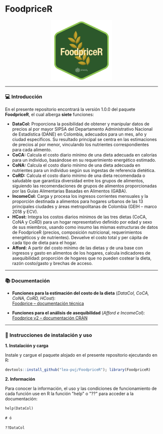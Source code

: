 # FoodpriceR

<p align="center">
<a name="top" href="#"> <img src="https://github.com/lea-puj/FoodpriceR/blob/main/logo_FoodPriceR.png" alt="mf-dots" height="40%" width="40%"/> </a>
</p>

---

### :computer: **Introducción**

En el presente repositorio encontrará la versión 1.0.0 del paquete **FoodpriceR**, el cual alberga **siete** funciones:

- **DataCol:** Proporciona la posibilidad de obtener y manipular datos de precios al por mayor SIPSA del Departamento Administrativo Nacional de Estadística (DANE) en Colombia, adecuados para un mes, año y ciudad específicos. Su resultado principal se centra en las estimaciones de precios al por menor, vinculando los nutrientes correspondientes para cada alimento.
- **CoCA:** Calcula el costo diario mínimo de una dieta adecuada en calorías para un individuo, basándose en su requerimiento energético estimado.
- **CoNA:** Calcula el costo diario mínimo de una dieta adecuada en nutrientes para un individuo según sus ingestas de referencia dietética.
- **CoRD:** Calcula el costo diario mínimo de una dieta recomendada o saludable que garantiza diversidad entre los grupos de alimentos, siguiendo las recomendaciones de grupos de alimentos proporcionadas por las Guías Alimentarias Basadas en Alimentos (GABA).
- **IncomeCol:** Carga y procesa los ingresos corrientes mensuales y la proporción destinada a alimentos para hogares urbanos de las 13 principales ciudades y áreas metropolitanas de Colombia (GEIH – marco 2018 y ECV).
- **HCost:** Integra los costos diarios mínimos de las tres dietas (CoCA, CoNA y CoRD) para un hogar representativo definido por edad y sexo de sus miembros, usando como insumo las mismas estructuras de datos de FoodpriceR (precios, composición nutricional, requerimientos energéticos y de nutrientes). Devuelve el costo total y per cápita de cada tipo de dieta para el hogar.
- **Afford:** A partir del costo mínimo de las dietas y de una base con ingresos y gasto en alimentos de los hogares, calcula indicadores de asequibilidad: proporción de hogares que no pueden costear la dieta, razón costo/gasto y brechas de acceso.

---

### :books: **Documentación**

- **Funciones para la estimación del costo de la dieta** (*DataCol, CoCA, CoNA, CoRD, HCost*):  
  [Foodprice – documentación técnica](https://github.com/lea-puj/FoodpriceR/blob/main/Foodprice-%20documentation.pdf)

- **Funciones para el análisis de asequibilidad** (*Afford e IncomeCol*):  
  [Foodprice v2 – documentación CRAN](https://github.com/lea-puj/FoodpriceR/blob/main/Foodpricev2-CRAN.pdf)

---

### :wrench: **Instrucciones de instalación y uso**

**1. Instalación y carga**

Instale y cargue el paquete alojado en el presente repositorio ejecutando en R:

```r
devtools::install_github("lea-puj/FoodpriceR"); library(FoodpriceR)


```

**2. Información**

Para conocer la información, el uso y las condiciones de funcionamiento de cada función use en R la función "help" o "??" para acceder a la documentación:

```
help(DataCol)

# ó

??DataCol

```


